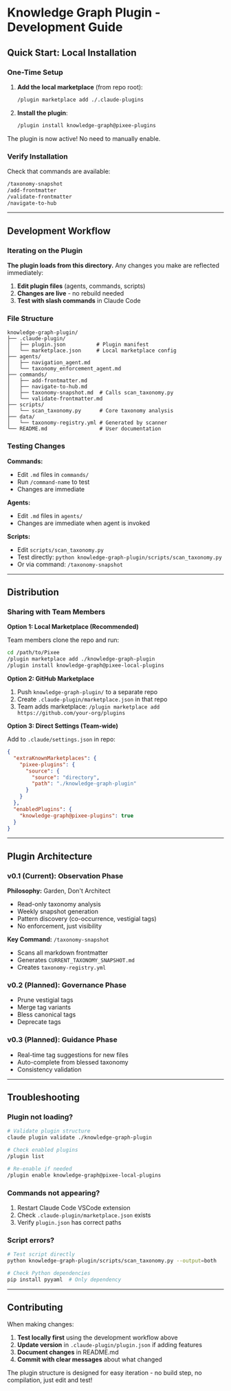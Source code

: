 # Knowledge Graph Plugin - Development Guide

## Quick Start: Local Installation

### One-Time Setup

1. **Add the local marketplace** (from repo root):
   ```bash
   /plugin marketplace add ./.claude-plugins
   ```

2. **Install the plugin**:
   ```bash
   /plugin install knowledge-graph@pixee-plugins
   ```

The plugin is now active! No need to manually enable.

### Verify Installation

Check that commands are available:
```bash
/taxonomy-snapshot
/add-frontmatter
/validate-frontmatter
/navigate-to-hub
```

---

## Development Workflow

### Iterating on the Plugin

**The plugin loads from this directory.** Any changes you make are reflected immediately:

1. **Edit plugin files** (agents, commands, scripts)
2. **Changes are live** - no rebuild needed
3. **Test with slash commands** in Claude Code

### File Structure

```
knowledge-graph-plugin/
├── .claude-plugin/
│   ├── plugin.json          # Plugin manifest
│   └── marketplace.json     # Local marketplace config
├── agents/
│   ├── navigation_agent.md
│   └── taxonomy_enforcement_agent.md
├── commands/
│   ├── add-frontmatter.md
│   ├── navigate-to-hub.md
│   ├── taxonomy-snapshot.md  # Calls scan_taxonomy.py
│   └── validate-frontmatter.md
├── scripts/
│   └── scan_taxonomy.py      # Core taxonomy analysis
├── data/
│   └── taxonomy-registry.yml # Generated by scanner
└── README.md                 # User documentation
```

### Testing Changes

**Commands:**
- Edit `.md` files in `commands/`
- Run `/command-name` to test
- Changes are immediate

**Agents:**
- Edit `.md` files in `agents/`
- Changes are immediate when agent is invoked

**Scripts:**
- Edit `scripts/scan_taxonomy.py`
- Test directly: `python knowledge-graph-plugin/scripts/scan_taxonomy.py`
- Or via command: `/taxonomy-snapshot`

---

## Distribution

### Sharing with Team Members

**Option 1: Local Marketplace (Recommended)**

Team members clone the repo and run:
```bash
cd /path/to/Pixee
/plugin marketplace add ./knowledge-graph-plugin
/plugin install knowledge-graph@pixee-local-plugins
```

**Option 2: GitHub Marketplace**

1. Push `knowledge-graph-plugin/` to a separate repo
2. Create `.claude-plugin/marketplace.json` in that repo
3. Team adds marketplace: `/plugin marketplace add https://github.com/your-org/plugins`

**Option 3: Direct Settings (Team-wide)**

Add to `.claude/settings.json` in repo:
```json
{
  "extraKnownMarketplaces": {
    "pixee-plugins": {
      "source": {
        "source": "directory",
        "path": "./knowledge-graph-plugin"
      }
    }
  },
  "enabledPlugins": {
    "knowledge-graph@pixee-plugins": true
  }
}
```

---

## Plugin Architecture

### v0.1 (Current): Observation Phase

**Philosophy:** Garden, Don't Architect
- Read-only taxonomy analysis
- Weekly snapshot generation
- Pattern discovery (co-occurrence, vestigial tags)
- No enforcement, just visibility

**Key Command:** `/taxonomy-snapshot`
- Scans all markdown frontmatter
- Generates `CURRENT_TAXONOMY_SNAPSHOT.md`
- Creates `taxonomy-registry.yml`

### v0.2 (Planned): Governance Phase

- Prune vestigial tags
- Merge tag variants
- Bless canonical tags
- Deprecate tags

### v0.3 (Planned): Guidance Phase

- Real-time tag suggestions for new files
- Auto-complete from blessed taxonomy
- Consistency validation

---

## Troubleshooting

### Plugin not loading?

```bash
# Validate plugin structure
claude plugin validate ./knowledge-graph-plugin

# Check enabled plugins
/plugin list

# Re-enable if needed
/plugin enable knowledge-graph@pixee-local-plugins
```

### Commands not appearing?

1. Restart Claude Code VSCode extension
2. Check `.claude-plugin/marketplace.json` exists
3. Verify `plugin.json` has correct paths

### Script errors?

```bash
# Test script directly
python knowledge-graph-plugin/scripts/scan_taxonomy.py --output=both

# Check Python dependencies
pip install pyyaml  # Only dependency
```

---

## Contributing

When making changes:

1. **Test locally first** using the development workflow above
2. **Update version** in `.claude-plugin/plugin.json` if adding features
3. **Document changes** in README.md
4. **Commit with clear messages** about what changed

The plugin structure is designed for easy iteration - no build step, no compilation, just edit and test!
